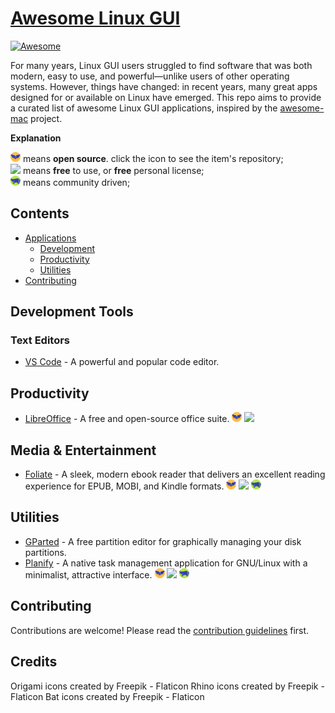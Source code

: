 # [Awesome Linux GUI](https://com3dian.github.io/awesome-linux-gui/)

[![Awesome](https://awesome.re/badge.svg)](https://awesome.re)

For many years, Linux GUI users struggled to find software that was both modern, easy to use, and powerful—unlike users of other operating systems. However, things have changed: in recent years, many great apps designed for or available on Linux have emerged. This repo aims to provide a curated list of awesome Linux GUI applications, inspired by the [awesome-mac](https://github.com/jaywcjlove/awesome-mac?tab=readme-ov-file#ebooks) project.

**Explanation**

<img src="icons/bat.png" height="16"/> means **open source**. click the icon to see the item's repository;\
<img src="https://jaywcjlove.github.io/sb/ico/min-free.svg" height="16"/> means **free** to use, or **free** personal license;\
<img src="icons/rhino.png" height="16"/> means community driven;


## Contents

- [Applications](#applications)
  - [Development](#development)
  - [Productivity](#productivity)
  - [Utilities](#utilities)
- [Contributing](#contributing)

## Development Tools

### Text Editors

* [VS Code](https://code.visualstudio.com/) - A powerful and popular code editor.

## Productivity

* [LibreOffice](https://www.libreoffice.org/) - A free and open-source office suite. <img src="icons/bat.png" height="16"/> <img src="https://jaywcjlove.github.io/sb/ico/min-free.svg" height="16"/>

## Media & Entertainment

* [Foliate](https://johnfactotum.github.io/foliate/) - A sleek, modern ebook reader that delivers an excellent reading experience for EPUB, MOBI, and Kindle formats. <img src="icons/bat.png" height="16"/> <img src="https://jaywcjlove.github.io/sb/ico/min-free.svg" height="16"/> <img src="icons/rhino.png" height="16"/> 

## Utilities

* [GParted](https://gparted.org/) - A free partition editor for graphically managing your disk partitions.
* [Planify](https://useplanify.com/whats-new/) - A native task management application for GNU/Linux with a minimalist, attractive interface. <img src="icons/bat.png" height="16"/> <img src="https://jaywcjlove.github.io/sb/ico/min-free.svg" height="16"/> <img src="icons/rhino.png" height="16"/> 

## Contributing

Contributions are welcome! Please read the [contribution guidelines](CONTRIBUTING.md) first.

[OSS Icon]: icons/bat.png
[Freeware Icon]: icons/crow.png
[community-driven-icon]: icons/rhino.png

## Credits
Origami icons created by Freepik - Flaticon
Rhino icons created by Freepik - Flaticon
Bat icons created by Freepik - Flaticon